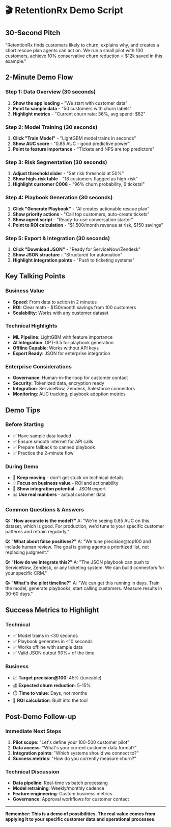# 🎬 RetentionRx Demo Script

## 30-Second Pitch
"RetentionRx finds customers likely to churn, explains why, and creates a short rescue plan agents can act on. We run a small pilot with 100 customers, achieve 10% conservative churn reduction = $12k saved in this example."

## 2-Minute Demo Flow

### Step 1: Data Overview (30 seconds)
1. **Show the app loading** - "We start with customer data"
2. **Point to sample data** - "50 customers with churn labels"
3. **Highlight metrics** - "Current churn rate: 36%, avg spend: $82"

### Step 2: Model Training (30 seconds)
1. **Click "Train Model"** - "LightGBM model trains in seconds"
2. **Show AUC score** - "0.85 AUC - good predictive power"
3. **Point to feature importance** - "Tickets and NPS are top predictors"

### Step 3: Risk Segmentation (30 seconds)
1. **Adjust threshold slider** - "Set risk threshold at 50%"
2. **Show high-risk table** - "18 customers flagged as high-risk"
3. **Highlight customer C008** - "96% churn probability, 6 tickets!"

### Step 4: Playbook Generation (30 seconds)
1. **Click "Generate Playbook"** - "AI creates actionable rescue plan"
2. **Show priority actions** - "Call top customers, auto-create tickets"
3. **Show agent script** - "Ready-to-use conversation starter"
4. **Point to ROI calculation** - "$1,500/month revenue at risk, $150 savings"

### Step 5: Export & Integration (30 seconds)
1. **Click "Download JSON"** - "Ready for ServiceNow/Zendesk"
2. **Show JSON structure** - "Structured for automation"
3. **Highlight integration points** - "Push to ticketing systems"

## Key Talking Points

### Business Value
- **Speed**: From data to action in 2 minutes
- **ROI**: Clear math - $150/month savings from 100 customers
- **Scalability**: Works with any customer dataset

### Technical Highlights
- **ML Pipeline**: LightGBM with feature importance
- **AI Integration**: GPT-3.5 for playbook generation
- **Offline Capable**: Works without API keys
- **Export Ready**: JSON for enterprise integration

### Enterprise Considerations
- **Governance**: Human-in-the-loop for customer contact
- **Security**: Tokenized data, encryption ready
- **Integration**: ServiceNow, Zendesk, Salesforce connectors
- **Monitoring**: AUC tracking, playbook adoption metrics

## Demo Tips

### Before Starting
- ✅ Have sample data loaded
- ✅ Ensure smooth internet for API calls
- ✅ Prepare fallback to canned playbook
- ✅ Practice the 2-minute flow

### During Demo
- 🎯 **Keep moving** - don't get stuck on technical details
- 💡 **Focus on business value** - ROI and actionability
- 🔗 **Show integration potential** - JSON export
- 📊 **Use real numbers** - actual customer data

### Common Questions & Answers

**Q: "How accurate is the model?"**
A: "We're seeing 0.85 AUC on this dataset, which is good. For production, we'd tune to your specific customer patterns and retrain regularly."

**Q: "What about false positives?"**
A: "We tune precision@top100 and include human review. The goal is giving agents a prioritized list, not replacing judgment."

**Q: "How do we integrate this?"**
A: "The JSON playbook can push to ServiceNow, Zendesk, or any ticketing system. We can build connectors for your specific CRM."

**Q: "What's the pilot timeline?"**
A: "We can get this running in days. Train the model, generate playbooks, start calling customers. Measure results in 30-60 days."

## Success Metrics to Highlight

### Technical
- ✅ Model trains in <30 seconds
- ✅ Playbook generates in <10 seconds
- ✅ Works offline with sample data
- ✅ Valid JSON output 90%+ of the time

### Business
- 📈 **Target precision@100**: 45% (tuneable)
- 💰 **Expected churn reduction**: 5-15%
- ⏱️ **Time to value**: Days, not months
- 🔄 **ROI calculation**: Built into the tool

## Post-Demo Follow-up

### Immediate Next Steps
1. **Pilot scope**: "Let's define your 100-500 customer pilot"
2. **Data access**: "What's your current customer data format?"
3. **Integration points**: "Which systems should we connect to?"
4. **Success metrics**: "How do you currently measure churn?"

### Technical Discussion
- **Data pipeline**: Real-time vs batch processing
- **Model retraining**: Weekly/monthly cadence
- **Feature engineering**: Custom business metrics
- **Governance**: Approval workflows for customer contact

---

**Remember: This is a demo of possibilities. The real value comes from applying it to your specific customer data and operational processes.**
